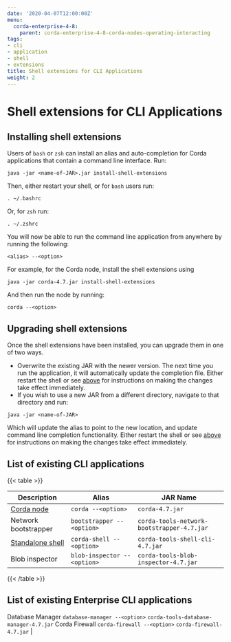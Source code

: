 ```yaml
---
date: '2020-04-07T12:00:00Z'
menu:
  corda-enterprise-4-8:
    parent: corda-enterprise-4-8-corda-nodes-operating-interacting
tags:
- cli
- application
- shell
- extensions
title: Shell extensions for CLI Applications
weight: 2
---
```



# Shell extensions for CLI Applications



## Installing shell extensions

Users of `bash` or `zsh` can install an alias and auto-completion for Corda applications that contain a command line interface. Run:

```shell
java -jar <name-of-JAR>.jar install-shell-extensions
```

Then, either restart your shell, or for `bash` users run:

```shell
. ~/.bashrc
```

Or, for `zsh` run:

```shell
. ~/.zshrc
```

You will now be able to run the command line application from anywhere by running the following:

```shell
<alias> --<option>
```

For example, for the Corda node, install the shell extensions using

```shell
java -jar corda-4.7.jar install-shell-extensions
```

And then run the node by running:

```shell
corda --<option>
```


## Upgrading shell extensions

Once the shell extensions have been installed, you can upgrade them in one of two ways.


* Overwrite the existing JAR with the newer version. The next time you run the application, it will automatically update
the completion file. Either restart the shell or see [above](#installing-shell-extensions) for instructions
on making the changes take effect immediately.
* If you wish to use a new JAR from a different directory, navigate to that directory and run:

```shell
java -jar <name-of-JAR>
```

Which will update the alias to point to the new location, and update command line completion functionality. Either
restart the shell or see [above](#installing-shell-extensions) for instructions on making the changes take effect immediately.


## List of existing CLI applications


{{< table >}}

|Description|Alias|JAR Name|
|---------------------------------------------------------|------------------------------|----------------------------------------------------------|
|[Corda node](../deploy/running-a-node.html#starting-an-individual-corda-node)|`corda --<option>`|`corda-4.7.jar`|
|Network bootstrapper|`bootstrapper --<option>`|`corda-tools-network-bootstrapper-4.7.jar`|
|[Standalone shell](shell.html#standalone-shell)|`corda-shell --<option>`|`corda-tools-shell-cli-4.7.jar`|
|Blob inspector|`blob-inspector --<option>`|`corda-tools-blob-inspector-4.7.jar`|

{{< /table >}}


## List of existing Enterprise CLI applications

Database Manager                `database-manager --<option>`  `corda-tools-database-manager-4.7.jar`
Corda Firewall          `corda-firewall --<option>`    `corda-firewall-4.7.jar`                                 |
